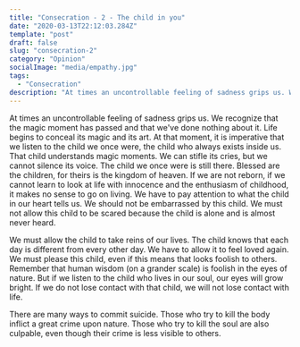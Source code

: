 ```yaml
---
title: "Consecration - 2 - The child in you"
date: "2020-03-13T22:12:03.284Z"
template: "post"
draft: false
slug: "consecration-2"
category: "Opinion"
socialImage: "media/empathy.jpg"
tags:
  - "Consecration"
description: "At times an uncontrollable feeling of sadness grips us. We recognize that the magic moment has passed and that we've done nothing about it. Life begins to conceal its magic and its art. At that moment, it is imperative that we listen to the child we once were, the child who always exists inside us"
---
```


At times an uncontrollable feeling of sadness grips us. We recognize that the magic moment has passed and that we've done nothing about it. Life begins to conceal its magic and its art. At that moment, it is imperative that we listen to the child we once were, the child who always exists inside us. That child understands magic moments. We can stifle its cries, but we cannot silence its voice. The child we once were is still there. Blessed are the children, for theirs is the kingdom of heaven. If we are not reborn, if we cannot learn to look at life with innocence and the enthusiasm of childhood, it makes no sense to go on living. We have to pay attention to what the child in our heart tells us. We should not be embarrassed by this child. We must not allow this child to be scared because the child is alone and is almost never heard.

We must allow the child to take reins of our lives. The child knows that each day is different from every other day. We have to allow it to feel loved again. We must please this child, even if this means that looks foolish to others. Remember that human wisdom (on a grander scale) is foolish in the eyes of nature. But if we listen to the child who lives in our soul, our eyes will grow bright. If we do not lose contact with that child, we will not lose contact with life.

There are many ways to commit suicide. Those who try to kill the body inflict a great crime upon nature. Those who try to kill the soul are also culpable, even though their crime is less visible to others.
